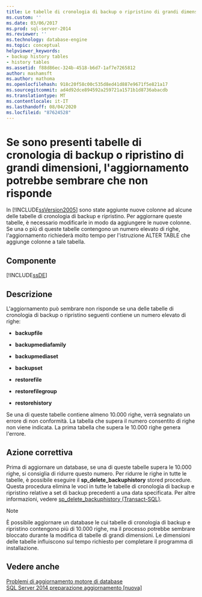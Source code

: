 ```yaml
---
title: Le tabelle di cronologia di backup o ripristino di grandi dimensioni rendono l'aggiornamento apparentemente non risponde | Microsoft Docs
ms.custom: ''
ms.date: 03/06/2017
ms.prod: sql-server-2014
ms.reviewer: ''
ms.technology: database-engine
ms.topic: conceptual
helpviewer_keywords:
- backup history tables
- history tables
ms.assetid: f88d86ec-324b-4518-b6d7-1af7e7265812
author: mashamsft
ms.author: mathoma
ms.openlocfilehash: 918c20f58c00c535d8ed41d887e9671f5e821a17
ms.sourcegitcommit: ad4d92dce894592a259721a1571b1d8736abacdb
ms.translationtype: MT
ms.contentlocale: it-IT
ms.lasthandoff: 08/04/2020
ms.locfileid: "87624528"
---
```

# <a name="large-backup-or-restore-history-tables-make-upgrade-appear-to-not-respond"></a>Se sono presenti tabelle di cronologia di backup o ripristino di grandi dimensioni, l'aggiornamento potrebbe sembrare che non risponde
  In [!INCLUDE[ssVersion2005](../../includes/ssversion2005-md.md)] sono state aggiunte nuove colonne ad alcune delle tabelle di cronologia di backup e ripristino. Per aggiornare queste tabelle, è necessario modificarle in modo da aggiungere le nuove colonne. Se una o più di queste tabelle contengono un numero elevato di righe, l'aggiornamento richiederà molto tempo per l'istruzione ALTER TABLE che aggiunge colonne a tale tabella.  
  
## <a name="component"></a>Componente  
 [!INCLUDE[ssDE](../../includes/ssde-md.md)]  
  
## <a name="description"></a>Descrizione  
 L'aggiornamento può sembrare non risponde se una delle tabelle di cronologia di backup o ripristino seguenti contiene un numero elevato di righe:  
  
-   **backupfile**  
  
-   **backupmediafamily**  
  
-   **backupmediaset**  
  
-   **backupset**  
  
-   **restorefile**  
  
-   **restorefilegroup**  
  
-   **restorehistory**  
  
 Se una di queste tabelle contiene almeno 10.000 righe, verrà segnalato un errore di non conformità. La tabella che supera il numero consentito di righe non viene indicata. La prima tabella che supera le 10.000 righe genera l'errore.  
  
## <a name="corrective-action"></a>Azione correttiva  
 Prima di aggiornare un database, se una di queste tabelle supera le 10.000 righe, si consiglia di ridurre questo numero. Per ridurre le righe in tutte le tabelle, è possibile eseguire il **sp_delete_backuphistory** stored procedure. Questa procedura elimina le voci in tutte le tabelle di cronologia di backup e ripristino relative a set di backup precedenti a una data specificata. Per altre informazioni, vedere [sp_delete_backuphistory &#40;Transact-SQL&#41;](/sql/relational-databases/system-stored-procedures/sp-delete-backuphistory-transact-sql).  
  
> [!NOTE]  
>  È possibile aggiornare un database le cui tabelle di cronologia di backup e ripristino contengono più di 10.000 righe, ma il processo potrebbe sembrare bloccato durante la modifica di tabelle di grandi dimensioni. Le dimensioni delle tabelle influiscono sul tempo richiesto per completare il programma di installazione.  
  
## <a name="see-also"></a>Vedere anche  
 [Problemi di aggiornamento motore di database](../../../2014/sql-server/install/database-engine-upgrade-issues.md)   
 [SQL Server 2014 preparazione aggiornamento &#91;nuova&#93;](sql-server-2014-upgrade-advisor.md)  
  
  
